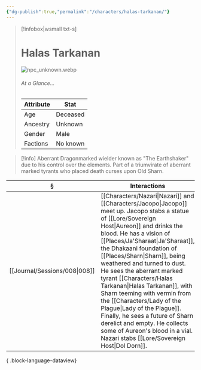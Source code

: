 ```yaml
---
{"dg-publish":true,"permalink":"/characters/halas-tarkanan/"}
---
```


> [!infobox|wsmall txt-s]
> # Halas Tarkanan
> ![npc_unknown.webp](/img/user/z_attachments/npc_unknown.webp) 
> ###### At a Glance...
> | Attribute | Stat |
> | ---- | ---- |
> | Age | Deceased |
> | Ancestry | Unknown |
> | Gender | Male |
> | Factions | No known |

>[!info] Aberrant Dragonmarked wielder known as "The Earthshaker" due to his control over the elements. Part of a triumvirate of aberrant marked tyrants who placed death curses upon Old Sharn.

| §                                | Interactions                                                                                                                                                                                                                                                                                                                                                                                                                                                                                     |
| -------------------------------- | ------------------------------------------------------------------------------------------------------------------------------------------------------------------------------------------------------------------------------------------------------------------------------------------------------------------------------------------------------------------------------------------------------------------------------------------------------------------------------------------------ |
| [[Journal/Sessions/008\|008]] | [[Characters/Nazari\|Nazari]] and [[Characters/Jacopo\|Jacopo]] meet up. Jacopo stabs a statue of [[Lore/Sovereign Host\|Aureon]] and drinks the blood. He has a vision of [[Places/Ja'Sharaat\|Ja'Sharaat]], the Dhakaani foundation of [[Places/Sharn\|Sharn]], being weathered and turned to dust. He sees the aberrant marked tyrant [[Characters/Halas Tarkanan\|Halas Tarkanan]], with Sharn teeming with vermin from the [[Characters/Lady of the Plague\|Lady of the Plague]]. Finally, he sees a future of Sharn derelict and empty. He collects some of Aureon's blood in a vial. Nazari stabs [[Lore/Sovereign Host\|Dol Dorn]]. |

{ .block-language-dataview}
